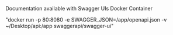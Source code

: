 Documentation available with Swagger UIs Docker Container

"docker run -p 80:8080 -e SWAGGER_JSON=/app/openapi.json -v ~/Desktop/api:/app swaggerapi/swagger-ui"

